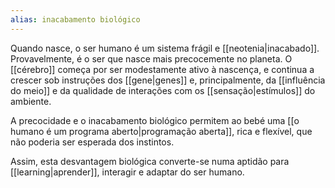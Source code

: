 ```yaml
---
alias: inacabamento biológico
---
```



Quando nasce, o ser humano é um sistema frágil e [[neotenia|inacabado]]. Provavelmente, é o ser que nasce mais precocemente no planeta. O [[cérebro]] começa por ser modestamente ativo à nascença, e continua a crescer sob instruções dos [[gene|genes]] e, principalmente, da [[influência do meio]] e da qualidade de interações com os [[sensação|estímulos]] do ambiente.

A precocidade e o inacabamento biológico permitem ao bebé uma [[o humano é um programa aberto|programação aberta]], rica e flexível, que não poderia ser esperada dos instintos.

Assim, esta desvantagem biológica converte-se numa aptidão para [[learning|aprender]], interagir e adaptar do ser humano.